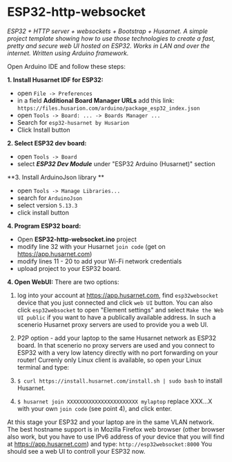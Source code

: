 # ESP32-http-websocket
*ESP32 + HTTP server + websockets + Bootstrap + Husarnet. A simple project template showing how to use those technologies to create a fast, pretty and secure web UI hosted on ESP32. Works in LAN and over the internet. Written using Arduino framework.*

Open Arduino IDE and follow these steps:

**1. Install Husarnet IDF for ESP32:**
* open ```File -> Preferences```
* in a field **Additional Board Manager URLs** add this link: `https://files.husarion.com/arduino/package_esp32_index.json`
* open ```Tools -> Board: ... -> Boards Manager ...```
* Search for `esp32-husarnet by Husarion`
* Click Install button

**2. Select ESP32 dev board:**
* open ```Tools -> Board```
* select ***ESP32 Dev Module*** under "ESP32 Arduino (Husarnet)" section

**3. Install ArduinoJson library **
* open ```Tools -> Manage Libraries...```
* search for `ArduinoJson`
* select version `5.13.3`
* click install button

**4. Program ESP32 board:**
* Open **ESP32-http-websocket.ino** project
* modify line 32 with your Husarnet `join code` (get on https://app.husarnet.com)
* modify lines 11 - 20 to add your Wi-Fi network credentials
* upload project to your ESP32 board.

**4. Open WebUI:**
There are two options:
1. log into your account at https://app.husarnet.com, find `esp32websocket` device that you just connected and click `web UI` button. You can also click `esp32websocket` to open "Element settings" and select `Make the Web UI public` if you want to have a publically available address. In such a scenerio Husarnet proxy servers are used to provide you a web UI.
2. P2P option - add your laptop to the same Husarnet network as ESP32 board. In that scenerio no proxy servers are used and you connect to ESP32 with a very low latency directly with no port forwarding on your router! Currenly only Linux client is available, so open your Linux terminal and type:

1. ```$ curl https://install.husarnet.com/install.sh | sudo bash``` to install Husarnet.
2. ```$ husarnet join XXXXXXXXXXXXXXXXXXXXXXX mylaptop``` replace XXX...X with your own `join code` (see point 4), and click enter.

At this stage your ESP32 and your laptop are in the same VLAN network. The best hostname support is in Mozilla Firefox web browser (other browser also work, but you have to use IPv6 address of your device that you will find at https://app.husarnet.com) and type:
```http://esp32websocket:8000```
You should see a web UI to controll your ESP32 now.


